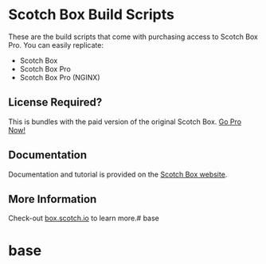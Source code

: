 # Scotch Box Build Scripts

These are the build scripts that come with purchasing access to Scotch Box Pro. You can easily replicate:

* Scotch Box
* Scotch Box Pro
* Scotch Box Pro (NGINX)


## License Required?

This is bundles with the paid version of the original Scotch Box. [Go Pro Now!](https://box.scotch.io/pro)

## Documentation

Documentation and tutorial is provided on the [Scotch Box website](https://box.scotch.io).

## More Information

Check-out [box.scotch.io](https://box.scotch.io) to learn more.# base
# base
